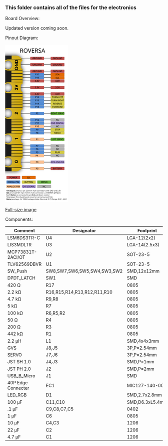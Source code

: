### This folder contains all of the files for the electronics

Board Overview:

Updated version coming soon.

Pinout Diagram:

![Pinout](https://github.com/eb8ga/roversa2/blob/main/github/pics/roversaMicrobitPinout-White-scaled.png?raw=true)

[Full-size image](https://raw.githubusercontent.com/eb8ga/roversa2/main/github/pics/roversaMicrobitPinout-White.png)

Components:

| **Comment**        | **Designator**              | **Footprint**         |
|--------------------|-----------------------------|-----------------------|
| LSM6DS3TR-C        | U4                          | LGA-12(2x2)           |
| LIS3MDLTR          | U3                          | LGA-14(2.5x3)         |
| MCP73831T-2ACI/OT  | U2                          | SOT-23-5              |
| TLV62569DBVR       | U1                          | SOT-23-5              |
| SW_Push            | SW8,SW7,SW6,SW5,SW4,SW3,SW2 | SMD,12x12mm           |
| DPDT_LATCH         | SW1                         | SMD                   |
| 420 Ω              | R17                         | 0805                  |
| 2.2 kΩ             | R16,R15,R14,R13,R12,R11,R10 | 0805                  |
| 4.7 kΩ             | R9,R8                       | 0805                  |
| 5 kΩ               | R7                          | 0805                  |
| 100 kΩ             | R6,R5,R2                    | 0805                  |
| 50 Ω               | R4                          | 0805                  |
| 200 Ω              | R3                          | 0805                  |
| 442 kΩ             | R1                          | 0805                  |
| 2.2 μH             | L1                          | SMD,4x4x3mm           |
| GVS                | J8,J5                       | 3P,P=2.54mm           |
| SERVO              | J7,J6                       | 3P,P=2.54mm           |
| JST SH 1.0         | J4,J3                       | SMD,P=1mm             |
| JST PH 2.0         | J2                          | SMD,P=2mm             |
| USB_B_Micro        | J1                          | SMD                   |
| 40P Edge Connecter | EC1                         | MIC127-140-001        |
| LED_RGB            | D1                          | SMD,2.7x2.8mm         |
| 100 μF             | C11,C10                     | SMD,D6.3xL5.4mm       |
| .1 μF              | C9,C8,C7,C5                 | 0402                  |
| 1 μF               | C6                          | 0805                  |
| 10 μF              | C4,C3                       | 1206                  |
| 22 μF              | C2                          | 1206                  |
| 4.7 μF             | C1                          | 1206                  |